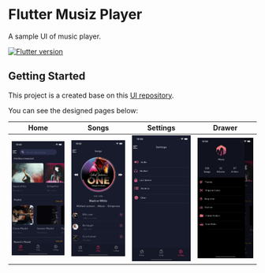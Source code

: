 # Flutter Musiz Player

A sample UI of music player.

[![Flutter version](https://img.shields.io/badge/flutter-3.1.0-blue?logo=flutter)](https://flutter.dev/docs/get-started/install)

## Getting Started

This project is a created base on this [UI repository](https://www.xdguru.com/muzic-free-music-xd-ui-kit/).

You can see the designed pages below:

| Home | Songs | Settings | Drawer |
|  --- |  ---  |   ---    |   ---  |
|<img src="screenshots/home.png" width="250">|<img src="screenshots/songs.png" width="250">|<img src="screenshots/settings.png" width="250">|<img src="screenshots/drawer.png" width="250">|
